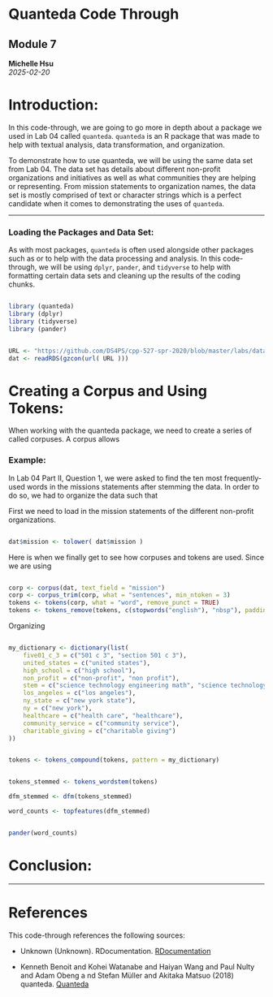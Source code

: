 # Quanteda Code Through 
## Module 7
**Michelle Hsu**  
*2025-02-20*

# Introduction: 

<p> In this code-through, we are going to go more in depth about a package we 
used in Lab 04 called <code>quanteda</code>. <code>quanteda</code> is an R package 
that was made to help with textual analysis, data transformation, 
and organization. </p>

<p> To demonstrate how to use quanteda, we will be using the same data set from 
Lab 04. The data set has details about different non-profit organizations and 
initiatives as well as what communities they are helping or representing. From 
mission statements to organization names, the data set is mostly comprised of 
text or character strings which is a perfect candidate when it comes to 
demonstrating the uses of <code>quanteda</code>. </p>

---

### Loading the Packages and Data Set:

<p> As with most packages, <code>quanteda</code> is often used alongside other packages 
such as  or  to help with the data processing and analysis. In this code-through, 
we will be using <code>dplyr</code>, <code>pander</code>, and <code>tidyverse</code> 
to help with formatting certain data sets and cleaning up the results of the 
coding chunks. </p>

```r

library (quanteda)
library (dplyr)
library (tidyverse)
library (pander)

```

<p> </p>

```r

URL <- "https://github.com/DS4PS/cpp-527-spr-2020/blob/master/labs/data/IRS-1023-EZ-MISSIONS.rds?raw=true"
dat <- readRDS(gzcon(url( URL )))

```

# Creating a Corpus and Using Tokens:

When working with the quanteda package, we need to create a series of called corpuses. 
A corpus allows 

### Example: 

In Lab 04 Part II, Question 1, we were asked to find the ten most frequently-
used words in the missions statements after stemming the data. In order to do so, 
we had to organize the data such that 

First we need to load in the mission statements of the different non-profit organizations.

```r

dat$mission <- tolower( dat$mission )

```

Here is when we finally get to see how corpuses and tokens are used. Since we are using 

```r

corp <- corpus(dat, text_field = "mission")
corp <- corpus_trim(corp, what = "sentences", min_ntoken = 3)
tokens <- tokens(corp, what = "word", remove_punct = TRUE)
tokens <- tokens_remove(tokens, c(stopwords("english"), "nbsp"), padding = FALSE)

```

Organizing 

```r

my_dictionary <- dictionary(list(
    five01_c_3 = c("501 c 3", "section 501 c 3"),
    united_states = c("united states"),
    high_school = c("high school"),
    non_profit = c("non-profit", "non profit"),
    stem = c("science technology engineering math", "science technology engineering mathematics"),
    los_angeles = c("los angeles"),
    ny_state = c("new york state"),
    ny = c("new york"),
    healthcare = c("health care", "healthcare"),
    community_service = c("community service"),
    charitable_giving = c("charitable giving")
))

```

```r

tokens <- tokens_compound(tokens, pattern = my_dictionary)

```

```r

tokens_stemmed <- tokens_wordstem(tokens)

dfm_stemmed <- dfm(tokens_stemmed)

word_counts <- topfeatures(dfm_stemmed)

```

```r

pander(word_counts)

```

# Conclusion:

---

# References

This code-through references the following sources:

* Unknown (Unknown). RDocumentation. 
[RDocumentation](https://www.rdocumentation.org/packages/quanteda/versions/0.9.2-0/topics/corpus)

* Kenneth Benoit and Kohei Watanabe and Haiyan Wang and Paul Nulty and Adam Obeng a
nd Stefan Müller and Akitaka Matsuo (2018) quanteda. 
[Quanteda](https://quanteda.io/articles/quickstart.html)